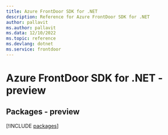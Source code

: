 ```yaml
---
title: Azure FrontDoor SDK for .NET
description: Reference for Azure FrontDoor SDK for .NET
author: pallavit
ms.author: pallavit
ms.data: 12/10/2022
ms.topic: reference
ms.devlang: dotnet
ms.service: frontdoor
---
```

# Azure FrontDoor SDK for .NET - preview
## Packages - preview
[!INCLUDE [packages](frontdoor-index.md)]